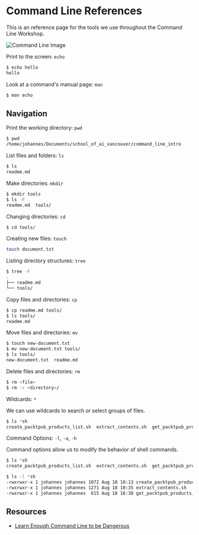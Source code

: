 # Command Line References

This is an reference page for the tools we use throughout the Command Line Workshop.

![Command Line Image](https://softcover.s3.amazonaws.com/636/learn_enough_command_line/images/figures/anatomy.png)

Print to the screen: `echo`

```bash
$ echo hello
hello
```

Look at a command's manual page: `man`

```bash
$ man echo
```


## Navigation

Print the working directory: `pwd`

```bash
$ pwd
/home/johannes/Documents/school_of_ai_vancouver/command_line_intro
```

List files and folders: `ls`

```bash
$ ls
readme.md
```

Make directories: `mkdir`

```bash
$ mkdir tools
$ ls -F
readme.md  tools/
```

Changing directories: `cd`

```bash
$ cd tools/
```

Creating new files: `touch`

```bash
touch document.txt
```

Listing directory structures: `tree`

```bash
$ tree -F
.
├── readme.md
└── tools/
```

Copy files and directories: `cp`

```bash
$ cp readme.md tools/
$ ls tools/
readme.md
```

Move files and directories: `mv`

```bash
$ touch new-document.txt
$ mv new-document.txt tools/
$ ls tools/
new-document.txt  readme.md
```

Delete files and directories: `rm`

```bash
$ rm <file>
$ rm -r <directory>/
```

Wildcards: `*`

We can use wildcards to search or select groups of files.

```bash
$ ls *sh
create_packtpub_products_list.sh  extract_contents.sh  get_packtpub_products_pages.sh
```

Command Options: `-l`, `-a`, `-h`

Command options allow us to modify the behavior of shell commands.

```bash
$ ls *sh
create_packtpub_products_list.sh  extract_contents.sh  get_packtpub_products_pages.sh

$ ls -l *sh
-rwxrwxr-x 1 johannes johannes 1072 Aug 18 18:13 create_packtpub_products_list.sh
-rwxrwxr-x 1 johannes johannes 1271 Aug 18 10:35 extract_contents.sh
-rwxrwxr-x 1 johannes johannes  615 Aug 18 16:38 get_packtpub_products_pages.sh
```

## Resources

- [Learn Enough Command Line to be Dangerous](https://www.learnenough.com/command-line-tutorial/basics)
